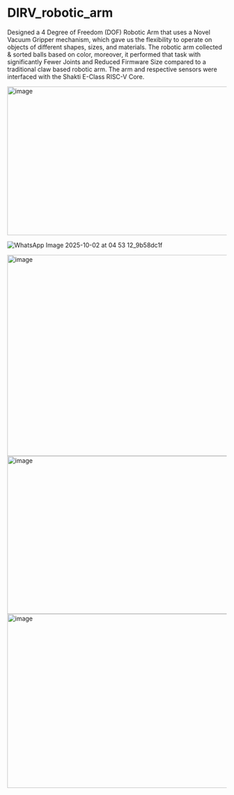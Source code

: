 # DIRV_robotic_arm
Designed a 4 Degree of Freedom (DOF) Robotic Arm that uses a Novel Vacuum Gripper mechanism, which gave us the flexibility to operate on objects of different shapes, sizes, and materials. The robotic arm collected & sorted balls based on color, moreover, it performed that task with significantly Fewer Joints and Reduced Firmware Size compared to a traditional claw based robotic arm. The arm and respective sensors were interfaced with the Shakti E-Class RISC-V Core. 

<img width="697" height="341" alt="image" src="https://github.com/user-attachments/assets/7771baa2-9299-40e1-8c6a-2ff7880d26f6" />

![WhatsApp Image 2025-10-02 at 04 53 12_9b58dc1f](https://github.com/user-attachments/assets/d9798985-c79c-4405-8c31-0c2029a80cc3)

<img width="636" height="461" alt="image" src="https://github.com/user-attachments/assets/67df9ef2-9e54-4dab-a56d-11154274355d" />

<img width="633" height="362" alt="image" src="https://github.com/user-attachments/assets/28a43d92-e14e-4efc-b99c-11f26f5b8353" />

<img width="612" height="399" alt="image" src="https://github.com/user-attachments/assets/c4c066cc-884d-40cf-b918-c078e2dda2a4" />



